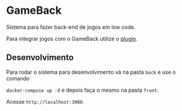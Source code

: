 # GameBack
Sistema para fazer back-end de jogos em low code.

Para integrar jogos com o GameBack utilize o [plugin](plugin/README.md).

## Desenvolvimento

Para rodar o sistema para desenvolvimento vá na pasta `back` e use o comando

```docker-compose up -d```
e depois faça o mesmo na pasta `front`. 

Acesse `http://localhost:3000`.
